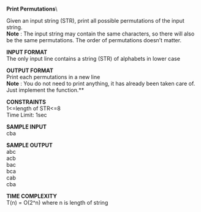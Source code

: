 **Print Permutations**\

Given an input string (STR), print all possible permutations of the input string.\
**Note** : The input string may contain the same characters, so there will also be the same permutations.
The order of permutations doesn’t matter.

**INPUT FORMAT**\
The only input line contains a string (STR) of alphabets in lower case

**OUTPUT FORMAT**\
Print each permutations in a new line\
**Note** : You do not need to print anything, it has already been taken care of. Just implement the function.**

**CONSTRAINTS**\
1<=length of STR<=8\
Time Limit: 1sec

**SAMPLE INPUT**\
cba

**SAMPLE OUTPUT**\
abc\
acb\
bac\
bca\
cab\
cba

**TIME COMPLEXITY**\
T(n) = O(2^n) where n is length of string
